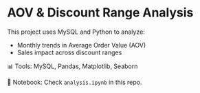 # AOV & Discount Range Analysis

This project uses MySQL and Python to analyze:
- Monthly trends in Average Order Value (AOV)
- Sales impact across discount ranges

📊 Tools: MySQL, Pandas, Matplotlib, Seaborn

📂 Notebook: Check `analysis.ipynb` in this repo.
